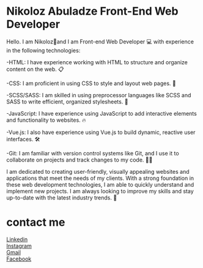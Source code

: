 <h1>Nikoloz Abuladze Front-End Web Developer</h1>
 
 
 
 Hello.  I am Nikoloz🌟and I am Front-end Web Developer 💻 with experience in the following technologies:


  -HTML: I have experience working with HTML to structure and organize content on the web. 📋

  -CSS: I am proficient in using CSS to style and layout web pages. 🎨

  -SCSS/SASS: I am skilled in using preprocessor languages like SCSS and SASS to write efficient, organized stylesheets. 💅

  -JavaScript: I have experience using JavaScript to add interactive elements and functionality to websites. 🔥
  
  -Vue.js: I also have experience using Vue.js to build dynamic, reactive user interfaces. 🛠

  -Git: I am familiar with version control systems like Git, and I use it to collaborate on projects and track changes to my code. 🧑‍💻


I am dedicated to creating user-friendly, visually appealing websites and applications that meet the needs of my clients. With a strong foundation in these web development technologies, I am able to quickly understand and implement new projects. I am always looking to improve my skills and stay up-to-date with the latest industry trends. 🚀



<h1>contact me</h1>

<a href="https://www.linkedin.com/in/nikoloz-abuladze-21304a21a/">Linkedin</a>
<br>
<a href="https://www.instagram.com/abulaa77/" target=”_blank”>Instagram</a>
<br>
<a href="https://mail.google.com/mail/u/0/#search/n.abuladzee7%40gmail.com">Gmail</a>
<br>
<a href="https://www.facebook.com/profile.php?id=100011452353777">Facebook</a>


<!-- ## Stats -->

<!-- [![Top Langs](https://github-readme-stats.vercel.app/api/top-langs/?username=anuraghazra&exclude_repo=github-readme-stats,anuraghazra.github.io)](https://github.com/Abula28/Abula28) -->
<!---
Abula28/Abula28 is a ✨ special ✨ repository because its `README.md` (this file) appears on your GitHub profile.
You can click the Preview link to take a look at your changes.
--->
